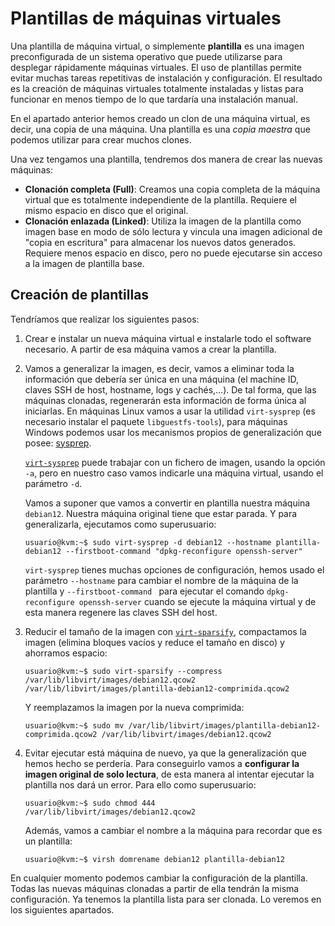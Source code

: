 # Plantillas de máquinas virtuales

Una plantilla de máquina virtual, o simplemente **plantilla** es una imagen preconfigurada de un sistema operativo que puede utilizarse para desplegar rápidamente máquinas virtuales. El uso de plantillas permite evitar muchas tareas repetitivas de instalación y configuración. El resultado es la creación de máquinas virtuales totalmente instaladas y listas para funcionar en menos tiempo de lo que tardaría una instalación manual.

En el apartado anterior hemos creado un clon de una máquina virtual, es decir, una copia de una máquina. Una plantilla es una *copia maestra* que podemos utilizar para crear muchos clones.

Una vez tengamos una plantilla, tendremos dos manera de crear las nuevas máquinas:

* **Clonación completa (Full)**: Creamos una copia completa de la máquina virtual que es totalmente independiente de la plantilla. Requiere el mismo espacio en disco que el original.
* **Clonación enlazada (Linked)**: Utiliza la imagen de la plantilla como imagen base en modo de sólo lectura y vincula una imagen adicional de "copia en escritura" para almacenar los nuevos datos generados. Requiere menos espacio en disco, pero no puede ejecutarse sin acceso a la imagen de plantilla base.

## Creación de plantillas

Tendríamos que realizar los siguientes pasos:

1. Crear e instalar un nueva máquina virtual e instalarle todo el software necesario. A partir de esa máquina vamos a crear la plantilla.
2. Vamos a generalizar la imagen, es decir, vamos a eliminar toda la información que debería ser única en una máquina (el machine ID, claves SSH de host, hostname, logs y cachés,...). De tal forma, que las máquinas clonadas, regenerarán esta información de forma única al iniciarlas. En máquinas Linux vamos a usar la utilidad `virt-sysprep` (es necesario instalar el paquete `libguestfs-tools`), para máquinas Windows podemos usar los mecanismos propios de generalización que posee: [sysprep](https://docs.microsoft.com/es-es/windows-hardware/manufacture/desktop/sysprep--generalize--a-windows-installation?view=windows-11).
    
    [`virt-sysprep`](https://libguestfs.org/virt-sysprep.1.html) puede trabajar con un fichero de imagen, usando la opción `-a`, pero en nuestro caso vamos indicarle una máquina virtual, usando el parámetro `-d`.

    Vamos a suponer que vamos a convertir en plantilla nuestra máquina `debian12`. Nuestra máquina original tiene que estar parada. Y para generalizarla, ejecutamos como superusuario:

    ```
    usuario@kvm:~$ sudo virt-sysprep -d debian12 --hostname plantilla-debian12 --firstboot-command "dpkg-reconfigure openssh-server"
    ```

    `virt-sysprep` tienes muchas opciones de configuración, hemos usado el parámetro `--hostname` para cambiar el nombre de la máquina de la plantilla y `--firstboot-command ` para ejecutar el comando `dpkg-reconfigure openssh-server` cuando se ejecute la máquina virtual y de esta manera regenere las claves SSH del host.

3. Reducir el tamaño de la imagen con [`virt-sparsify`](https://libguestfs.org/virt-sparsify.1.html), compactamos la imagen (elimina bloques vacíos y reduce el tamaño en disco) y ahorramos espacio:

    ```
    usuario@kvm:~$ sudo virt-sparsify --compress /var/lib/libvirt/images/debian12.qcow2 /var/lib/libvirt/images/plantilla-debian12-comprimida.qcow2
    ```

    Y reemplazamos la imagen por la nueva comprimida:

    ```
    usuario@kvm:~$ sudo mv /var/lib/libvirt/images/plantilla-debian12-comprimida.qcow2 /var/lib/libvirt/images/debian12.qcow2
    ```

4. Evitar ejecutar está máquina de nuevo, ya que la generalización que hemos hecho se perdería. Para conseguirlo vamos a **configurar la imagen original de solo lectura**, de esta manera al intentar ejecutar la plantilla nos dará un error. Para ello como superusuario:

    ```
    usuario@kvm:~$ sudo chmod 444 /var/lib/libvirt/images/debian12.qcow2
    ```

    Además, vamos a cambiar el nombre a la máquina para recordar que es un plantilla:

    ```
    usuario@kvm:~$ virsh domrename debian12 plantilla-debian12
    ```

En cualquier momento podemos cambiar la configuración de la plantilla. Todas las nuevas máquinas clonadas a partir de ella tendrán la misma configuración. Ya tenemos la plantilla lista para ser clonada. Lo veremos en los siguientes apartados.